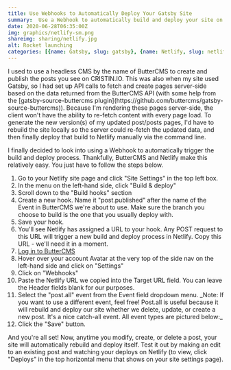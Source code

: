 ```yaml
---
title: Use Webhooks to Automatically Deploy Your Gatsby Site
summary:  Use a Webhook to automatically build and deploy your site on Netlify after you create, update, or delete a post in ButterCMS. This way you avoid having to manually rebuild and redeploy your site just to fix a typo in a post.
date: 2020-06-28T06:35:00Z
img: graphics/netlify-sm.png
shareimg: sharing/netlify.jpg
alt: Rocket launching
categories: [{name: Gatsby, slug: gatsby}, {name: Netlify, slug: netlify}, {name: Webhooks, slug: webhooks}]
---
```


<p class="drop-cap">I used to use a headless CMS by the name of ButterCMS to create and publish the posts you see on CRISTIN.IO. This was also when my site used Gatsby, so I had set up API calls to fetch and create pages server-side based on the data returned from the ButterCMS API (with some help from the [gatsby-source-buttercms plugin](https://github.com/buttercms/gatsby-source-buttercms)). Because I'm rendering these pages server-side, the client won't have the ability to re-fetch content with every page load. To generate the new version(s) of my updated post/posts pages, I'd have to rebuild the site locally so the server could re-fetch the updated data, and then finally deploy that build to Netlify manually via the command line.</p>

<quote>
  <template #quote>This is inconvenient and I hate doing it.</template>
  <template #cite>Cristin O'Connor</template>
</quote>

I finally decided to look into using a Webhook to automatically trigger the build and deploy process. Thankfully, ButterCMS and Netlify make this relatively easy. You just have to follow the steps below.

<ol>
<li>Go to your Netlify site page and click "Site Settings" in the top left box.</li>
<li>In the menu on the left-hand side, click "Build & deploy"</li>
<li>Scroll down to the "Build hooks" section</li>
<li>Create a new hook. Name it "post.published" after the name of the Event in ButterCMS we're about to use. Make sure the branch you choose to build is the one that you usually deploy with.
<lazy-post-image src="/blog/netlify-build-hooks.jpg" alt="Build hooks in Netlify"></lazy-post-image></li>
<li>Save your hook.</li>
<li>You'll see Netlify has assigned a URL to your hook. Any POST request to this URL will trigger a new build and deploy process in Netlify. Copy this URL - we'll need it in a moment.</li>
<li><a href="https://buttercms.com/login/" target="_blank" rel="noopener noreferrer">Log in to ButterCMS</a></li>
<li>Hover over your account Avatar at the very top of the side nav on the left-hand side and click on "Settings"</li>
<li>Click on "Webhooks"</li>
<li>Paste the Netlify URL we copied into the Target URL field. You can leave the Header fields blank for our purposes.</li>
<li>Select the "post.all" event from the Event field dropdown menu. _Note: If you want to use a different event, feel free! Post.all is useful because it will rebuild and deploy our site whether we delete, update, or create a new post. It's a nice catch-all event. All event types are pictured below:_
<lazy-post-image src="/blog/buttercms-event-types.jpg" alt="Event types in ButterCMS"></lazy-post-image></li>
<li>Click the "Save" button.</li>
</ol>

And you're all set! Now, anytime you modify, create, or delete a post, your site will automatically rebuild and deploy itself. Test it out by making an edit to an existing post and watching your deploys on Netlify (to view, click "Deploys" in the top horizontal menu that shows on your site settings page).

